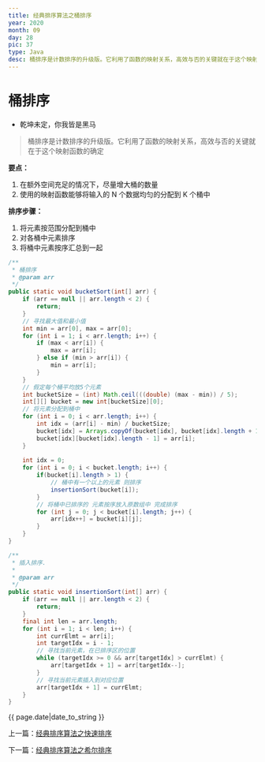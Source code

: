 ```yaml
---
title: 经典排序算法之桶排序
year: 2020
month: 09
day: 28
pic: 37
type: Java
desc: 桶排序是计数排序的升级版。它利用了函数的映射关系，高效与否的关键就在于这个映射函数的确定。...
---
```


# 桶排序

- 乾坤未定，你我皆是黑马

> 桶排序是计数排序的升级版。它利用了函数的映射关系，高效与否的关键就在于这个映射函数的确定

**要点：**

1. 在额外空间充足的情况下，尽量增大桶的数量
2. 使用的映射函数能够将输入的 N 个数据均匀的分配到 K 个桶中

**排序步骤：**

1. 将元素按范围分配到桶中
2. 对各桶中元素排序
3. 将桶中元素按序汇总到一起

```java
/**
 * 桶排序
 * @param arr
 */
public static void bucketSort(int[] arr) {
    if (arr == null || arr.length < 2) {
        return;
    }
    // 寻找最大值和最小值
    int min = arr[0], max = arr[0];
    for (int i = 1; i < arr.length; i++) {
        if (max < arr[i]) {
            max = arr[i];
        } else if (min > arr[i]) {
            min = arr[i];
        }
    }
    // 假定每个桶平均放5个元素
    int bucketSize = (int) Math.ceil(((double) (max - min)) / 5);
    int[][] bucket = new int[bucketSize][0];
    // 将元素分配到桶中
    for (int i = 0; i < arr.length; i++) {
        int idx = (arr[i] - min) / bucketSize;
        bucket[idx] = Arrays.copyOf(bucket[idx], bucket[idx].length + 1);
        bucket[idx][bucket[idx].length - 1] = arr[i];
    }
    
    int idx = 0;
    for (int i = 0; i < bucket.length; i++) {
        if(bucket[i].length > 1) {
            // 桶中有一个以上的元素 则排序
            insertionSort(bucket[i]);
        }
        // 将桶中已排序的 元素按序放入原数组中 完成排序
        for (int j = 0; j < bucket[i].length; j++) {
            arr[idx++] = bucket[i][j];
        }
    }
}

/**
 * 插入排序.
 * 
 * @param arr
 */
public static void insertionSort(int[] arr) {
    if (arr == null || arr.length < 2) {
        return;
    }
    final int len = arr.length;
    for (int i = 1; i < len; i++) {
        int currElmt = arr[i];
        int targetIdx = i - 1;
        // 寻找当前元素，在已排序区的位置
        while (targetIdx >= 0 && arr[targetIdx] > currElmt) {
            arr[targetIdx + 1] = arr[targetIdx--];
        }
        // 寻找当前元素插入到对应位置
        arr[targetIdx + 1] = currElmt;
    }
}
```

{{ page.date|date_to_string }}

<p>上一篇：<a href="https://mr-lanlin.github.io/2020/09/27/经典排序算法之快速排序.html">经典排序算法之快速排序</a></p>

<p>下一篇：<a href="https://mr-lanlin.github.io/2020/09/29/经典排序算法之希尔排序.html">经典排序算法之希尔排序</a></p>